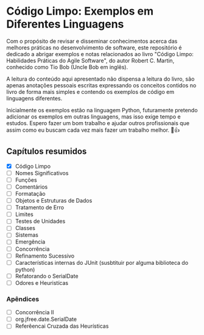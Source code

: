 # Código Limpo: Exemplos em Diferentes Linguagens

Com o propósito de revisar e disseminar conhecimentos acerca das melhores práticas no desenvolvimento de software, este repositório é dedicado a abrigar exemplos e notas relacionados ao livro "Código Limpo: Habilidades Práticas do Agile Software", do autor Robert C. Martin, conhecido como Tio Bob (Uncle Bob em inglês).

A leitura do conteúdo aqui apresentado não dispensa a leitura do livro, são apenas anotações pessoais escritas expressando os conceitos contidos no livro de forma mais simples e contendo os exemplos de código em linguagens diferentes.

Inicialmente os exemplos estão na linguagem Python, futuramente pretendo adicionar os exemplos em outras linguagens, mas isso exige tempo e estudos. Espero fazer um bom trabalho e ajudar outros profissionais que assim como eu buscam cada vez mais fazer um trabalho melhor. :grimacing::thumbsup:

## Capítulos resumidos

- [x] Código Limpo
- [ ] Nomes Significativos
- [ ] Funções
- [ ] Comentários
- [ ] Formatação
- [ ] Objetos e Estruturas de Dados
- [ ] Tratamento de Erro
- [ ] Limites
- [ ] Testes de Unidades
- [ ] Classes
- [ ] Sistemas
- [ ] Emergência
- [ ] Concorrência
- [ ] Refinamento Sucessivo
- [ ] Características internas do JUnit (susbtituir por alguma biblioteca do python)
- [ ] Refatorando o SerialDate
- [ ] Odores e Heuristícas

### Apêndices

- [ ] Concorrência II
- [ ] org.jfree.date.SerialDate
- [ ] Referêencai Cruzada das Heurísticas
